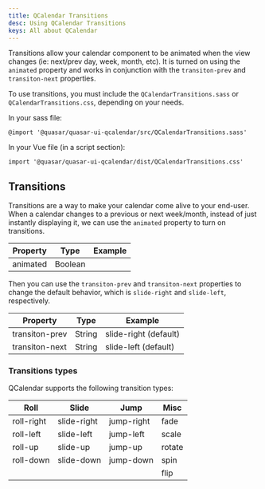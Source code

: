 ```yaml
---
title: QCalendar Transitions
desc: Using QCalendar Transitions
keys: All about QCalendar
---
```


Transitions allow your calendar component to be animated when the view changes (ie: next/prev day, week, month, etc). It is turned on using the `animated` property and works in conjunction with the `transiton-prev` and `transiton-next` properties.

To use transitions, you must include the `QCalendarTransitions.sass` or `QCalendarTransitions.css`, depending on your needs.

In your sass file:
```
@import '@quasar/quasar-ui-qcalendar/src/QCalendarTransitions.sass'
```

In your Vue file (in a script section):
```
import '@quasar/quasar-ui-qcalendar/dist/QCalendarTransitions.css'
```

## Transitions

Transitions are a way to make your calendar come alive to your end-user. When a calendar changes to a previous or next week/month, instead of just instantly displaying it, we can use the `animated` property to turn on transitions.

| Property | Type           | Example      |
| -------  | -------------- | -----------  |
| animated | Boolean        |              |

Then you can use the `transiton-prev` and `transiton-next` properties to change the default behavior, which is `slide-right` and `slide-left`, respectively.

| Property | Type           | Example      |
| -------  | -------------- | -----------  |
| transiton-prev | String   | slide-right (default) |
| transiton-next | String   | slide-left (default)  |

### Transitions types

QCalendar supports the following transition types:

| Roll       | Slide       | Jump       | Misc   |
| ----       | ----        | ----       | ----   |
| roll-right | slide-right | jump-right | fade   |
| roll-left  | slide-left  | jump-left  | scale  |
| roll-up    | slide-up    | jump-up    | rotate |
| roll-down  | slide-down  | jump-down  | spin   |
|            |             |            | flip   |
